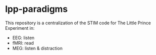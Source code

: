 # lpp-paradigms

This repository is a centralization of the STIM code for The Little Prince Experiment in:
- EEG: listen
- fMRI: read
- MEG: listen & distraction
